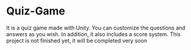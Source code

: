 # Quiz-Game
It is a quiz game made with Unity. You can customize the questions and answers as you wish. In addition, it also includes a score system.
This project is not finished yet, it will be completed very soon
